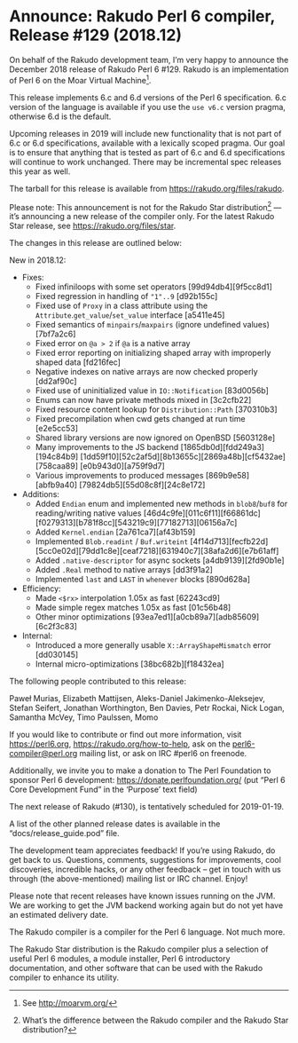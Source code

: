# Announce: Rakudo Perl 6 compiler, Release #129 (2018.12)

On behalf of the Rakudo development team, I’m very happy to announce the
December 2018 release of Rakudo Perl 6 #129. Rakudo is an implementation of
Perl 6 on the Moar Virtual Machine[^1].

This release implements 6.c and 6.d versions of the Perl 6 specification.
6.c version of the language is available if you use the `use v6.c`
version pragma, otherwise 6.d is the default.

Upcoming releases in 2019 will include new functionality that is not
part of 6.c or 6.d specifications, available with a lexically scoped
pragma. Our goal is to ensure that anything that is tested as part of
6.c and 6.d specifications will continue to work unchanged. There may
be incremental spec releases this year as well.

The tarball for this release is available from <https://rakudo.org/files/rakudo>.

Please note: This announcement is not for the Rakudo Star
distribution[^2] — it’s announcing a new release of the compiler
only. For the latest Rakudo Star release, see
<https://rakudo.org/files/star>.

The changes in this release are outlined below:

New in 2018.12:
  + Fixes:
    + Fixed infiniloops with some set operators [99d94db4][9f5cc8d1]
    + Fixed regression in handling of `"1"..9` [d92b155c]
    + Fixed use of `Proxy` in a class attribute using
        the `Attribute`.`get_value`/`set_value` interface [a5411e45]
    + Fixed semantics of `minpairs`/`maxpairs` (ignore undefined values) [7bf7a2c6]
    + Fixed error on `@a > 2` if `@a` is a native array
    + Fixed error reporting on initializing shaped array with
        improperly shaped data [fd216fec]
    + Negative indexes on native arrays are now checked properly [dd2af90c]
    + Fixed use of uninitialized value in `IO::Notification` [83d0056b]
    + Enums can now have private methods mixed in [3c2cfb22]
    + Fixed resource content lookup for `Distribution::Path` [370310b3]
    + Fixed precompilation when cwd gets changed at run time [e2e5cc53]
    + Shared library versions are now ignored on OpenBSD [5603128e]
    + Many improvements to the JS backend [1865db0d][fdd249a3][194c84b9]
        [1dd59f10][52c2af5d][8b13655c][2869a48b][cf5432ae][758caa89]
        [e0b943d0][a759f9d7]
    + Various improvements to produced messages [869b9e58][abfb9a40]
        [79824db5][55d08c8f][24c8e172]
  + Additions:
    + Added `Endian` enum and implemented new methods in `blob8`/`buf8`
        for reading/writing native values [46d4c9fe][011c6f11][f66861dc]
        [f0279313][b781f8cc][543219c9][77182713][06156a7c]
    + Added `Kernel.endian` [2a761ca7][af43b159]
    + Implemented `Blob.readint` / `Buf.writeint` [4f14d713][fecfb22d]
        [5cc0e02d][79dd1c8e][ceaf7218][631940c7][38afa2d6][e7b61aff]
    + Added `.native-descriptor` for async sockets [a4db9139][2fd90b1e]
    + Added `.Real` method to native arrays [dd3f91a2]
    + Implemented `last` and `LAST` in `whenever` blocks [890d628a]
  + Efficiency:
    + Made `<$rx>` interpolation 1.05x as fast [62243cd9]
    + Made simple regex matches 1.05x as fast [01c56b48]
    + Other minor optimizations [93ea7ed1][a0cb89a7][adb85609][6c2f3c83]
  + Internal:
    + Introduced a more generally usable `X::ArrayShapeMismatch` error [dd030145]
    + Internal micro-optimizations [38bc682b][f18432ea]


The following people contributed to this release:

Paweł Murias, Elizabeth Mattijsen, Aleks-Daniel Jakimenko-Aleksejev,
Stefan Seifert, Jonathan Worthington, Ben Davies, Petr Rockai, Nick Logan,
Samantha McVey, Timo Paulssen, Momo

If you would like to contribute or find out more information, visit
<https://perl6.org>, <https://rakudo.org/how-to-help>, ask on the
<perl6-compiler@perl.org> mailing list, or ask on IRC #perl6 on freenode.

Additionally, we invite you to make a donation to The Perl Foundation
to sponsor Perl 6 development: <https://donate.perlfoundation.org/>
(put “Perl 6 Core Development Fund” in the ‘Purpose’ text field)

The next release of Rakudo (#130), is tentatively scheduled for 2019-01-19.

A list of the other planned release dates is available in the
“docs/release_guide.pod” file.

The development team appreciates feedback! If you’re using Rakudo, do
get back to us. Questions, comments, suggestions for improvements, cool
discoveries, incredible hacks, or any other feedback – get in touch with
us through (the above-mentioned) mailing list or IRC channel. Enjoy!

Please note that recent releases have known issues running on the JVM.
We are working to get the JVM backend working again but do not yet have
an estimated delivery date.

[^1]: See <http://moarvm.org/>

[^2]: What’s the difference between the Rakudo compiler and the Rakudo
Star distribution?

The Rakudo compiler is a compiler for the Perl 6 language.
Not much more.

The Rakudo Star distribution is the Rakudo compiler plus a selection
of useful Perl 6 modules, a module installer, Perl 6 introductory
documentation, and other software that can be used with the Rakudo
compiler to enhance its utility.
